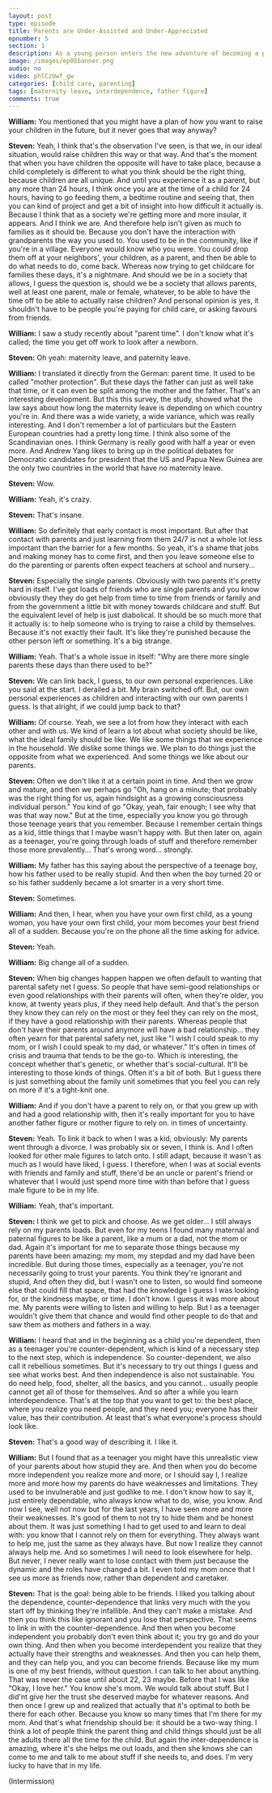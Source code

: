 ```yaml
---
layout: post
type: episode
title: Parents are Under-Assisted and Under-Appreciated
epnumber: 5
section: 1
description: As a young person enters the new adventure of becoming a parent, they are confronted with challenges they can never be truly prepared for, no matter how much knowledge they acquired beforehand. Making mistakes and learning from them in practise seems to be the only way for us to progress, be it as children or as parents.
image: /images/ep05banner.png
audio: no
video: phlCzUwf_gw
categories: [child care, parenting]
tags: [maternity leave, interdependence, father figure]
comments: true
---
```

<p><b>William:</b> You
mentioned that you might have a plan of
how you want to raise your children in
the future, but it never goes that way
anyway?
</p>

<p><b>Steven:</b> Yeah, I think that's the
observation I've seen, is that we, in our ideal situation, would raise
children this way or that way. And that's
the moment that when you have
children the opposite will have to take
place, because a child completely is
different to what you think should be
the right thing, because children are all
unique. And until you experience it as a
parent, but any more than 24 hours, I
think once you are at the time of a
child for 24 hours, having to go feeding
them, a bedtime routine and seeing that,
then you can kind of project and get a
bit of insight into how difficult it
actually is. Because I think that as a
society we're getting more and more
insular, it appears. And I think we
are. And therefore help isn't given as
much to families as it should be. Because
you don't have the interaction with
grandparents the way you used to. You
used to be in the community, like if
you're in a village. Everyone would know who you were. You could drop
them off at your neighbors',
your children, as a parent, and then be
able to do what needs to do, come back.
Whereas now trying to get childcare for
families these days, it's a nightmare. And
should we be in a society that allows, I
guess the question is, should we be a society that allows parents,
well at least one parent, male or
female, whatever, to be able to have the
time off to be able to actually raise
children? And personal opinion is yes, it
shouldn't have to be people you're
paying for child care, or asking favours
from friends.
</p>

<p><b>William:</b> I
saw a study recently about "parent time". I
don't know what it's called; the time
you get off work to look after a newborn.
</p>

<p><b>Steven:</b> Oh yeah: maternity leave, and
paternity leave.
</p>

<p><b>William:</b> I translated
it directly from the German: parent
time. It used to be called "mother
protection". But these days the father
can just as well take that time, or it
can even be split among the mother and
the father. That's an interesting
development. But this this survey, the
study, showed what the law says about how
long the maternity leave is depending on
which country you're in. And there was a
wide variety, a wide variance, which was
really interesting. And I don't remember
a lot of particulars but the Eastern
European countries had a pretty long
time. I think also some of the
Scandinavian ones. I think Germany is
really good with half a year or even
more. And Andrew Yang likes to bring up
in the political
debates for Democratic candidates for
president that the US and Papua New
Guinea are the only two countries in the
world that have no maternity leave.
</p>

<p><b>Steven:</b> Wow.
</p>

<p><b>William:</b> Yeah, it's crazy.
</p>

<p><b>Steven:</b> That's insane.
</p>

<p><b>William:</b> So definitely that early contact is most
important. But after that contact with
parents and just learning from them 24/7
is not a whole lot less important than
the barrier for a few months. So yeah,
it's a shame that jobs and making money
has to come first, and then you leave
someone else to do the parenting or
parents often expect teachers at school
and nursery...
</p>

<p><b>Steven:</b> Especially the single
parents. Obviously with two
parents it's pretty hard in itself. I've
got loads of friends who are single
parents and you know obviously they they
do get help from time to time from
friends or family and from the
government a little bit with money
towards childcare and stuff. But the
equivalent level of help is just
diabolical. It should be so much more
that it actually is: to help someone
who is trying to raise a child by
themselves. Because it's not exactly
their fault.
It's like they're punished because the
other person left or something. It's a big strange.
</p>

<p><b>William:</b> Yeah. That's a whole issue in itself: "Why are
there more single parents these days
than there used to be?"
</p>

<p><b>Steven:</b> We can link back, I guess, to our own personal experiences.
Like you said at
the start. I derailed a bit. My
brain switched off. But, our own personal experiences
as children and interacting with our own
parents I guess. Is that alright, if we could
jump back to that?
</p>

<p><b>William:</b> Of course. Yeah, we see
a lot from how they interact with each
other and with us. We kind of learn a
lot about what society should be like,
what the ideal family should be like. We
like
some things that we experience in the
household. We dislike some things we. We
plan to do things just the opposite from
what we experienced. And some things
we like about our parents.
</p>

<p><b>Steven:</b> Often we don't like it at a certain
point in time. And then we grow and
mature, and then we perhaps go "Oh,
hang on a minute; that probably was the
right thing for us, again hindsight as a
growing consciousness individual person."
You kind of go "Okay, yeah, fair enough; I
see why that was that way now." But at the
time, especially you know you go through
those teenage years that you remember.
Because I remember certain things as a kid,
little things that I
maybe wasn't happy with. But then later
on, again as a teenager, you're going through
loads of stuff and therefore remember
those more prevalently... That's wrong
word... strongly.
</p>

<p><b>William:</b> My father has this saying about the
perspective of a teenage boy, how his
father used to be really stupid. And then
when the boy turned 20 or so his father
suddenly became a lot smarter in a very
short time.
</p>

<p><b>Steven:</b> Sometimes.
</p>

<p><b>William:</b> And then, I
hear, when you have your own first child,
as a young woman, you have
your own first child, your mom
becomes your best friend all of a sudden.
Because you're on the phone all the time
asking for advice.
</p>

<p><b>Steven:</b> Yeah.
</p>

<p><b>William:</b> Big change all of
a sudden.
</p>

<p><b>Steven:</b> When big
changes happen happen we often
default to wanting that parental
safety net I guess. So people that have
semi-good
relationships or even good relationships
with their parents will often, when
they're older, you know, at twenty
years plus, if they need help
default. And that's the person they know
they can rely on the most or they feel
they can rely on the most,
if they have a good relationship with
their parents. Whereas people that don't
have their parents
around anymore will have a bad
relationship...
they often yearn for that parental
safety net, just like "I wish I could
speak to my mom, or I wish I could speak to
my dad, or whatever." It's often in
times of crisis and trauma that tends to
be the go-to. Which is interesting, the concept whether that's
genetic, or whether that's
social-cultural. It'll be interesting to those kinds of things. Often it's a bit of both.
But I
guess there is just something about the
family unit sometimes that you feel you
can rely on more if it's a tight-knit
one.
</p>

<p><b>William:</b> And if you don't have a parent
to rely on, or that you grew up with and
had a good relationship with, then it's
really important for you to have another
father figure or mother figure to rely on.
in times of uncertainty.
</p>

<p><b>Steven:</b> Yeah. To link it back to when I was a kid, obviously:
My parents
went through a divorce. I
was probably six or seven, I think is. And I
often looked for other male figures to
latch onto.
I still adapt, because it wasn't as much as I would have liked, I guess.
I therefore, when
I was at social events with friends and
family and stuff, there'd be
an uncle or parent's friend or whatever that
I would just spend more time with than
before that I guess male figure to be in
my life.
</p>

<p><b>William:</b> Yeah, that's important.
</p>

<p><b>Steven:</b> I think we get to pick and choose. As
we get older... I still
always rely on my parents loads. But even
for my teens I found many maternal and
paternal figures to be like a parent,
like a mum or a dad, not the mom or
dad. Again it's important for me to
separate those things because my parents
have been amazing: my mom, my stepdad
and my dad have been incredible. But
during those times, especially as a
teenager, you're not necessarily going to trust
your parents.
You think they're ignorant and stupid,
And often they did, but I wasn't one to listen,
so would find someone else that could
fill that space, that had the
knowledge I guess I was looking for, or
the kindness maybe, or time. I don't know. I guess it was more
about me.
My parents
were willing to listen and willing to help.
But I as a teenager wouldn't give them
that chance and would find other people to
do that and saw them as
mothers and fathers in a way.
</p>

<p><b>William:</b> I heard
that and in the beginning as a child
you're dependent, then as a teenager you're
counter-dependent, which is kind of a
necessary step to the next step,
which is independence. So counter-dependent, we
also call it rebellious sometimes.
But it's necessary to try out things I
guess and see what works best. And then
independence is also not sustainable. You
do need help,
food, shelter, all the basics, and you
cannot... usually people cannot get all
of those for themselves. And so after a while you
learn interdependence. That's at the
top that you want to get to: the best place,
where you realize you need people, and
they need you; everyone has their value,
has their contribution. At least
that's what everyone's process should
look like.
</p>

<p><b>Steven:</b> That's a good way of describing it. I like it.
</p>

<p><b>William:</b> But I found that as a
teenager you might have this unrealistic
view of your parents about how stupid
they are. And then when you do
become more independent you realize more
and more, or I should say I, I realize
more and more how my parents do have
weaknesses and limitations. They used to
be invulnerable and just godlike to me. I
don't know how to say it, just entirely
dependable, who always know what to do,
wise, you know. And now I see, well not now
but for the last years, I have seen more
and more their weaknesses. It's good of them
to not try to hide them and be honest
about them. It was just
something I had to get used to and learn
to deal with: you know that I cannot rely
on them for everything. They always want
to help me, just the same as they always
have.
But now I realize they cannot always
help me. And so sometimes I will need to
look elsewhere for help. But never, I
never really
want to lose contact with them just
because the dynamic and the roles have
changed a bit. I even told my mom
once that I see us more as friends now,
rather than dependent and caretaker.
</p>

<p><b>Steven:</b> That is the goal:
being able to be friends.
I liked you
talking about the dependence, counter-dependence that links very much with the
you start off by thinking they're infallible. And they can't make a
mistake. And then you think this like
ignorant and you lose that
perspective. That seems to link in with the counter-dependence. And then when you become
independent you probably don't even
think about it; you try go and do your
own thing. And then when you become
interdependent you realize that they
actually have their strengths and
weaknesses. And then you can help them,
and they can help you, and you can become
friends. Because like my mum is one of my best
friends, without question. I
can talk to her about anything. That was
never the case until about 22, 23 maybe.
Before that I was like "Okay, I love her." You
know she's mom. We would talk about stuff. But
I did'nt
give her the trust she deserved maybe
for whatever reasons. And then once I grew up and realized that
actually that it's optimal to both be
there for each other. Because you know
so many times that I'm there for my mom.
And that's what friendship should
be: it should be a two-way thing. I think
a lot of people think the parent thing
and child things should just be all the
adults there all the time for the child.
But again the inter-dependence is amazing, where it's
she helps me out loads, and
then she knows she can come to me and talk
to me about stuff if she needs to, and
does. I'm very lucky to have that in my life.
</p>

(Intermission)